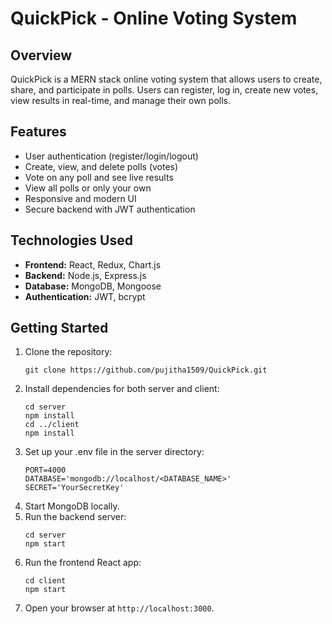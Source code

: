 # QuickPick - Online Voting System

## Overview

QuickPick is a MERN stack online voting system that allows users to create, share, and participate in polls. Users can register, log in, create new votes, view results in real-time, and manage their own polls.

## Features

- User authentication (register/login/logout)
- Create, view, and delete polls (votes)
- Vote on any poll and see live results
- View all polls or only your own
- Responsive and modern UI
- Secure backend with JWT authentication

## Technologies Used

- **Frontend:** React, Redux, Chart.js
- **Backend:** Node.js, Express.js
- **Database:** MongoDB, Mongoose
- **Authentication:** JWT, bcrypt

## Getting Started

1. Clone the repository:
   ```
   git clone https://github.com/pujitha1509/QuickPick.git
   ```
2. Install dependencies for both server and client:
   ```
   cd server
   npm install
   cd ../client
   npm install
   ```
3. Set up your .env file in the server directory:
   ```
   PORT=4000
   DATABASE='mongodb://localhost/<DATABASE_NAME>'
   SECRET='YourSecretKey'
   ```
4. Start MongoDB locally.
5. Run the backend server:
   ```
   cd server
   npm start
   ```
6. Run the frontend React app:
   ```
   cd client
   npm start
   ```
7. Open your browser at `http://localhost:3000`.
